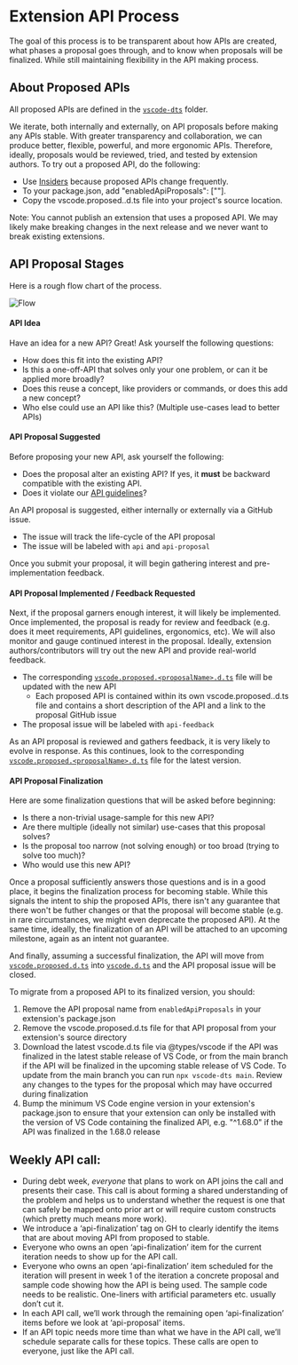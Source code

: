 Extension API Process
=

The goal of this process is to be transparent about how APIs are created, what phases a proposal goes through, and to know when proposals will be finalized. While still maintaining flexibility in the API making process. 

About Proposed APIs
--
All proposed APIs are defined in the [`vscode-dts`](https://github.com/microsoft/vscode/blob/main/src/vscode-dts) folder.

We iterate, both internally and externally, on API proposals before making any APIs stable. With greater transparency and collaboration, we can produce better, flexible, powerful, and more ergonomic APIs. Therefore, ideally, proposals would be reviewed, tried, and tested by extension authors. To try out a proposed API, do the following:

*  Use [Insiders](https://code.visualstudio.com/insiders/) because proposed APIs change frequently.
* To your package.json, add "enabledApiProposals": ["<proposalName>"].
* Copy the vscode.proposed.<proposalName>.d.ts file into your project's source location.

Note: You cannot publish an extension that uses a proposed API. We may likely make breaking changes in the next release and we never want to break existing extensions.

API Proposal Stages
--

Here is a rough flow chart of the process.

![Flow](https://user-images.githubusercontent.com/10179520/83657557-60267800-a597-11ea-8831-7bf284d5233a.png)

#### API Idea

Have an idea for a new API? Great! Ask yourself the following questions:

- How does this fit into the existing API?
- Is this a one-off-API that solves only your one problem, or can it be applied more broadly?
- Does this reuse a concept, like providers or commands, or does this add a new concept?
- Who else could use an API like this? (Multiple use-cases lead to better APIs)

#### API Proposal Suggested

Before proposing your new API, ask yourself the following:

- Does the proposal alter an existing API? If yes, it **must** be backward compatible with the existing API.
- Does it violate our [API guidelines](https://github.com/Microsoft/vscode/wiki/Extension-API-guidelines)?

An API proposal is suggested, either internally or externally via a GitHub issue.
- The issue will track the life-cycle of the API proposal
- The issue will be labeled with `api` and `api-proposal`

Once you submit your proposal, it will begin gathering interest and pre-implementation feedback.

#### API Proposal Implemented / Feedback Requested

Next, if the proposal garners enough interest, it will likely be implemented. Once implemented, the proposal is ready for review and feedback (e.g. does it meet requirements, API guidelines, ergonomics, etc). We will also monitor and gauge continued interest in the proposal. Ideally, extension authors/contributors will try out the new API and provide real-world feedback.

- The corresponding [`vscode.proposed.<proposalName>.d.ts`](https://github.com/microsoft/vscode/blob/main/src/vscode-dts) file will be updated with the new API
  - Each proposed API is contained within its own vscode.proposed.<proposalName>.d.ts file and contains a short description of the API and a link to the proposal GitHub issue
- The proposal issue will be labeled with `api-feedback`

As an API proposal is reviewed and gathers feedback, it is very likely to evolve in response. As this continues, look to the corresponding [`vscode.proposed.<proposalName>.d.ts`](https://github.com/microsoft/vscode/blob/main/src/vscode-dts) file for the latest version.

#### API Proposal Finalization

Here are some finalization questions that will be asked before beginning:
- Is there a non-trivial usage-sample for this new API?
- Are there multiple (ideally not similar) use-cases that this proposal solves?
- Is the proposal too narrow (not solving enough) or too broad (trying to solve too much)?
- Who would use this new API? 

Once a proposal sufficiently answers those questions and is in a good place, it begins the finalization process for becoming stable. While this signals the intent to ship the proposed APIs, there isn't any guarantee that there won't be futher changes or that the proposal will become stable (e.g. in rare circumstances, we might even deprecate the proposed API). At the same time, ideally, the finalization of an API will be attached to an upcoming milestone, again as an intent not guarantee.

And finally, assuming a successful finalization, the API will move from [`vscode.proposed.d.ts`](https://github.com/Microsoft/vscode/blob/master/src/vs/vscode.proposed.d.ts) into [`vscode.d.ts`](https://github.com/Microsoft/vscode/blob/master/src/vs/vscode.d.ts) and the API proposal issue will be closed.

To migrate from a proposed API to its finalized version, you should:
1. Remove the API proposal name from `enabledApiProposals` in your extension's package.json
2. Remove the vscode.proposed.d.ts file for that API proposal from your extension's source directory
3. Download the latest vscode.d.ts file via @types/vscode if the API was finalized in the latest stable release of VS Code, or from the main branch if the API will be finalized in the upcoming stable release of VS Code. To update from the main branch you can run `npx vscode-dts main`. Review any changes to the types for the proposal which may have occurred during finalization
4. Bump the minimum VS Code engine version in your extension's package.json to ensure that your extension can only be installed with the version of VS Code containing the finalized API, e.g. "^1.68.0" if the API was finalized in the 1.68.0 release

Weekly API call:
--

* During debt week, *everyone* that plans to work on API joins the call and presents their case. This call is about forming a shared understanding of the problem and helps us to understand whether the request is one that can safely be mapped onto prior art or will require custom constructs (which pretty much means more work).
* We introduce a ‘api-finalization’ tag on GH to clearly identify the items that are about moving API from proposed to stable.
* Everyone who owns an open ‘api-finalization’ item for the current iteration needs to show up for the API call.
* Everyone who owns an open ‘api-finalization’ item scheduled for the iteration will present in week 1 of the iteration a concrete proposal and sample code showing how the API is being used. The sample code needs to be realistic. One-liners with artificial parameters etc. usually don’t cut it.
* In each API call, we’ll work through the remaining open ‘api-finalization’ items before we look at ‘api-proposal’ items.
* If an API topic needs more time than what we have in the API call, we’ll schedule separate calls for these topics. These calls are open to everyone, just like the API call. 
